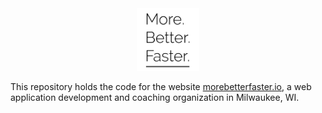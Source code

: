 <div style="text-align: center">
  <img src="src/assets/logo.png" height="100">
</div>

This repository holds the code for the website [morebetterfaster.io](https://morebetterfaster.io), a web application development and coaching organization in Milwaukee, WI.
